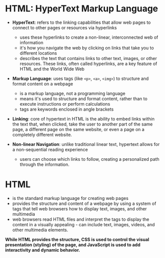 # HTML: HyperText Markup Language
- **HyperText**: refers to the linking capabilities that allow web pages to connect to other pages or resources via hyperlinks
    - uses these hyperlinks to create a non-linear, interconnected web of information
    - it's how you navigate the web by clicking on links that take you to different locations
    - describes the text that contains links to other text, images, or other resources. These links, often called hyperlinks, are a key feature of HTML and the World Wide Web

- **Markup Language**: uses tags (like `<p>`, `<a>`, `<img>`) to structure and format content on a webpage
    - is a markup language, not a programming language
    - means it's used to structure and format content, rather than to execute instructions or perform calculations
    - tags are keywords enclosed in angle brackets
- **Linking**: core of hypertext in HTML is the ability to embed links within the text that, when clicked, take the user to another part of the same page, a different page on the same website, or even a page on a completely different website. 
- **Non-linear Navigation**: unlike traditional linear text, hypertext allows for a non-sequential reading experience
    - users can choose which links to follow, creating a personalized path through the information. 

# HTML
- is the standard markup language for creating web pages
- provides the structure and content of a webpage by using a system of tags that tell web browsers how to display text, images, and other multimedia
- web browsers read HTML files and interpret the tags to display the content in a visually appealing - can include text, images, videos, and other multimedia elements. 

**While HTML provides the structure, CSS is used to control the visual presentation (styling) of the page, and JavaScript is used to add interactivity and dynamic behavior.** 
